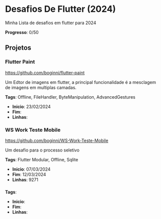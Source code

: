 # Desafios De Flutter (2024)
Minha Lista de desafios em flutter para 2024

**Progresso**: 0/50

## Projetos

### Flutter Paint 
https://github.com/boginni/flutter-paint

Um Edtor de imagens em flutter, a principal funcionalidade é a mesclagem de imagens em multiplas camadas.

**Tags**: Offline, FileHandler, ByteManipulation, AdvancedGestures

 * **Inicio**: 23/02/2024
 * **Fim**: 
 * **Linhas**:


### WS Work Teste Mobile
https://github.com/boginni/WS-Work-Teste-Mobile

Um desafio para o processo seletivo

**Tags**: Flutter Modular, Offline, Sqlite

 * **Inicio**: 07/03/2024
 * **Fim**: 12/03/2024
 * **Linhas**: 9271


### 

**Tags**: 

 * **Inicio**: 
 * **Fim**:
 * **Linhas**:
